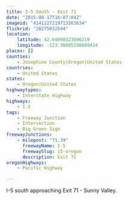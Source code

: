```yaml
---
title: I-5 South - Exit 71
date: "2015-08-17T16:07:04Z"
imageid: "4141227219713263634"
flickrid: "20275032544"
location:
    latitude: 42.64098323806219
    longitude: -123.38805198669434
places: []
counties:
    - Josephine County|Oregon|United States
countries:
    - United States
states:
    - Oregon|United States
highwaytypes:
    - Interstate Highway
highways:
    - I-5
tags:
    - Freeway Junction
    - Intersection
    - Big Green Sign
freewayJunctions:
    - milepost: "71.39"
      freewayName: I-5
      freewaySlug: i5-oregon
      description: Exit 71
oregonHighways:
    - Pacific Highway

---
```

I-5 south approaching Exit 71 - Sunny Valley.